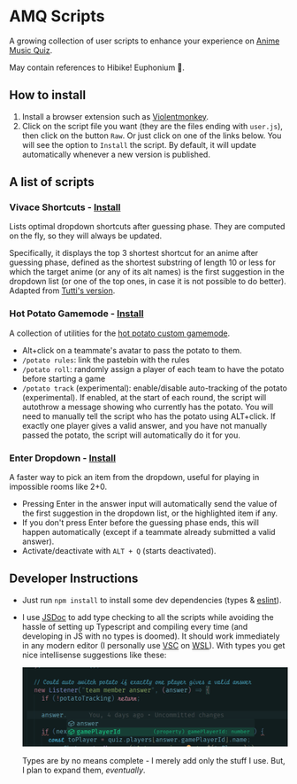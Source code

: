 # AMQ Scripts

A growing collection of user scripts to enhance your experience on [Anime Music Quiz](https://animemusicquiz.com/).

May contain references to Hibike! Euphonium 🎺.

## How to install

1. Install a browser extension such as [Violentmonkey](https://violentmonkey.github.io/).
2. Click on the script file you want (they are the files ending with `user.js`), then click on the button `Raw`. Or just click on one of the links below. You will see the option to `Install` the script. By default, it will update automatically whenever a new version is published.

## A list of scripts

### Vivace Shortcuts - [Install](https://github.com/Einlar/AMQScripts/raw/main/amqVivaceShortcuts.user.js)

Lists optimal dropdown shortcuts after guessing phase. They are computed on the fly, so they will always be updated.

Specifically, it displays the top 3 shortest shortcut for an anime after guessing phase, defined as the shortest substring of length 10 or less for which the target anime (or any of its alt names) is the first suggestion in the dropdown list (or one of the top ones, in case it is not possible to do better). Adapted from [Tutti's version](https://github.com/tutti-amq/amq-scripts/blob/main/animeShortcuts.user.js).

### Hot Potato Gamemode - [Install](https://github.com/Einlar/AMQScripts/raw/main/hotPotato.user.js)

A collection of utilities for the [hot potato custom gamemode](https://pastebin.com/qdr4g6Jp).

- Alt+click on a teammate's avatar to pass the potato to them.
- `/potato rules`: link the pastebin with the rules
- `/potato roll`: randomly assign a player of each team to have the potato before starting a game
- `/potato track` (experimental): enable/disable auto-tracking of the potato (experimental). If enabled, at the start of each round, the script will autothrow a message showing who currently has the potato. You will need to manually tell the script who has the potato using ALT+click. If exactly one player gives a valid answer, and you have not manually passed the potato, the script will automatically do it for you.

### Enter Dropdown - [Install](https://github.com/Einlar/AMQScripts/raw/main/amqEnterDropD.user.js)

A faster way to pick an item from the dropdown, useful for playing in impossible rooms like 2+0.

- Pressing Enter in the answer input will automatically send the value of the first suggestion in the dropdown list, or the highlighted item if any.
- If you don't press Enter before the guessing phase ends, this will happen automatically (except if a teammate already submitted a valid answer).
- Activate/deactivate with `ALT + Q` (starts deactivated).

## Developer Instructions

- Just run `npm install` to install some dev dependencies (types & [eslint](https://eslint.org/)).
- I use [JSDoc](https://jsdoc.app/) to add type checking to all the scripts while avoiding the hassle of setting up Typescript and compiling every time (and developing in JS with no types is doomed). It should work immediately in any modern editor (I personally use [VSC](https://code.visualstudio.com/) on [WSL](https://learn.microsoft.com/en-us/windows/wsl/install)). With types you get nice intellisense suggestions like these:

  ![An example of intellisense in VSC](./images/intellisense_example.png)

  Types are by no means complete - I merely add only the stuff I use. But, I plan to expand them, _eventually_.
